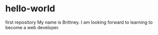 # hello-world
first repository
My name is Brittney. I am looking forward to learning to become a web developer.
